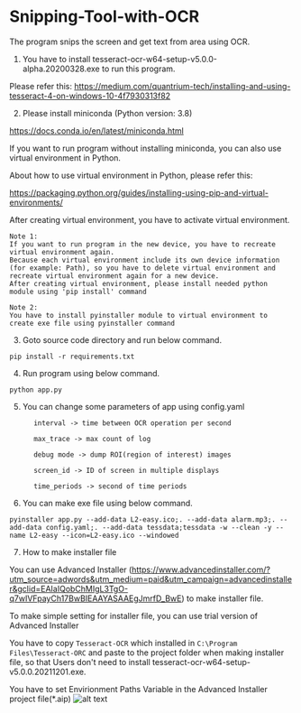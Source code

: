 # Snipping-Tool-with-OCR
The program snips the screen and get text from area using OCR.

1. You have to install tesseract-ocr-w64-setup-v5.0.0-alpha.20200328.exe to run this program.

Please refer this: https://medium.com/quantrium-tech/installing-and-using-tesseract-4-on-windows-10-4f7930313f82

2. Please install miniconda (Python version: 3.8)

https://docs.conda.io/en/latest/miniconda.html

If you want to run program without installing miniconda, you can also use virtual environment in Python.

About how to use virtual environment in Python, please refer this:

https://packaging.python.org/guides/installing-using-pip-and-virtual-environments/

After creating virtual environment, you have to activate virtual environment.

```
Note 1: 
If you want to run program in the new device, you have to recreate virtual environment again.
Because each virtual environment include its own device information (for example: Path), so you have to delete virtual environment and recreate virtual environment again for a new device.
After creating virtual environment, please install needed python module using 'pip install' command

Note 2:
You have to install pyinstaller module to virtual environment to create exe file using pyinstaller command
```

3. Goto source code directory and run below command.
```
pip install -r requirements.txt
```
4. Run program using below command.
```
python app.py
```
5. You can change some parameters of app using config.yaml
```
      interval -> time between OCR operation per second

      max_trace -> max count of log

      debug mode -> dump ROI(region of interest) images
      
      screen_id -> ID of screen in multiple displays
      
      time_periods -> second of time periods
```    
6. You can make exe file using below command.
```
pyinstaller app.py --add-data L2-easy.ico;. --add-data alarm.mp3;. --add-data config.yaml;. --add-data tessdata;tessdata -w --clean -y --name L2-easy --icon=L2-easy.ico --windowed
```
7. How to make installer file

You can use Advanced Installer (https://www.advancedinstaller.com/?utm_source=adwords&utm_medium=paid&utm_campaign=advancedinstaller&gclid=EAIaIQobChMIgL3TgO-q7wIVFpayCh17BwBIEAAYASAAEgJmrfD_BwE)  to make installer file.

To make simple setting for installer file, you can use trial version of Advanced Installer

You have to copy `Tesseract-OCR` which installed in `C:\Program Files\Tesseract-ORC` and paste to the project folder when making installer file, so that Users don't need to install tesseract-ocr-w64-setup-v5.0.0.20211201.exe.

You have to set Envirionment Paths Variable in the Advanced Installer project file(*.aip) 
![alt text](https://ibb.co/k2kJk1Z)

